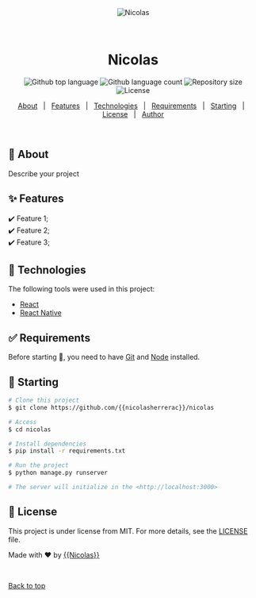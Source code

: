 <div align="center" id="top"> 
  <img src="./.github/app.gif" alt="Nicolas" />

  &#xa0;

  <!-- <a href="https://nicolas.netlify.app">Demo</a> -->
</div>

<h1 align="center">Nicolas</h1>

<p align="center">
  <img alt="Github top language" src="https://img.shields.io/github/languages/top/{{nicolasherrerac}}/nicolas?color=56BEB8">

  <img alt="Github language count" src="https://img.shields.io/github/languages/count/{{nicolasherrerac}}/nicolas?color=56BEB8">

  <img alt="Repository size" src="https://img.shields.io/github/repo-size/{{nicolasherrerac}}/nicolas?color=56BEB8">

  <img alt="License" src="https://img.shields.io/github/license/{{nicolasherrerac}}/nicolas?color=56BEB8">

  <!-- <img alt="Github issues" src="https://img.shields.io/github/issues/{{YOUR_GITHUB_USERNAME}}/nicolas?color=56BEB8" /> -->

  <!-- <img alt="Github forks" src="https://img.shields.io/github/forks/{{YOUR_GITHUB_USERNAME}}/nicolas?color=56BEB8" /> -->

  <!-- <img alt="Github stars" src="https://img.shields.io/github/stars/{{YOUR_GITHUB_USERNAME}}/nicolas?color=56BEB8" /> -->
</p>

<!-- Status -->

<!-- <h4 align="center"> 
	🚧  Nicolas 🚀 Under construction...  🚧
</h4> 

<hr> -->

<p align="center">
  <a href="#dart-about">About</a> &#xa0; | &#xa0; 
  <a href="#sparkles-features">Features</a> &#xa0; | &#xa0;
  <a href="#rocket-technologies">Technologies</a> &#xa0; | &#xa0;
  <a href="#white_check_mark-requirements">Requirements</a> &#xa0; | &#xa0;
  <a href="#checkered_flag-starting">Starting</a> &#xa0; | &#xa0;
  <a href="#memo-license">License</a> &#xa0; | &#xa0;
  <a href="https://github.com/{{YOUR_GITHUB_USERNAME}}" target="_blank">Author</a>
</p>

<br>

## :dart: About ##

Describe your project

## :sparkles: Features ##

:heavy_check_mark: Feature 1;\
:heavy_check_mark: Feature 2;\
:heavy_check_mark: Feature 3;

## :rocket: Technologies ##

The following tools were used in this project:

- [React](https://pt-br.reactjs.org/)
- [React Native](https://reactnative.dev/)


## :white_check_mark: Requirements ##

Before starting :checkered_flag:, you need to have [Git](https://git-scm.com) and [Node](https://nodejs.org/en/) installed.

## :checkered_flag: Starting ##

```bash
# Clone this project
$ git clone https://github.com/{{nicolasherrerac}}/nicolas

# Access
$ cd nicolas

# Install dependencies
$ pip install -r requirements.txt

# Run the project
$ python manage.py runserver

# The server will initialize in the <http://localhost:3000>
```

## :memo: License ##

This project is under license from MIT. For more details, see the [LICENSE](LICENSE.md) file.


Made with :heart: by <a href="https://github.com/{{YOUR_GITHUB_USERNAME}}" target="_blank">{{Nicolas}}</a>

&#xa0;

<a href="#top">Back to top</a>
